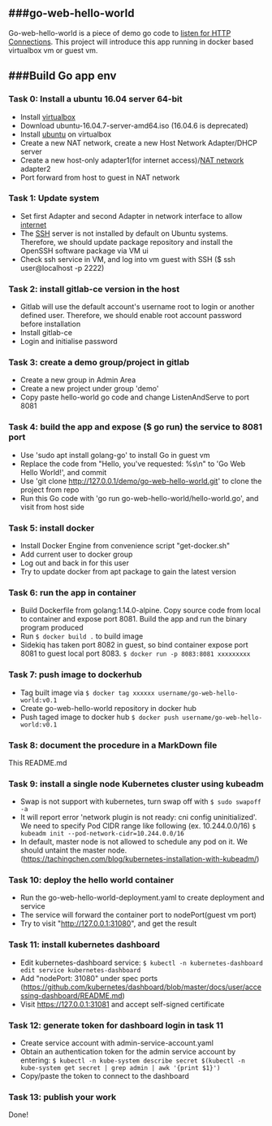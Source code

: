 ###go-web-hello-world
----------
Go-web-hello-world is a piece of demo go code to [listen for HTTP Connections](https://gowebexamples.com/hello-world/). 
This project will introduce this app running in docker based virtualbox vm or guest vm.

###Build Go app env
----------
### Task 0: Install a ubuntu 16.04 server 64-bit
- Install [virtualbox](https://www.virtualbox.org/wiki/Linux_Downloads)
- Download ubuntu-16.04.7-server-amd64.iso (16.04.6 is deprecated)
- Install [ubuntu](https://askubuntu.com/questions/142549/how-to-install-ubuntu-on-virtualbox) on virtualbox 
- Create a new NAT network, create a new Host Network Adapter/DHCP server
- Create a new host-only adapter1(for internet access)/[NAT network](https://www.nakivo.com/blog/virtualbox-network-setting-guide/) adapter2 
- Port forward from host to guest in NAT network

### Task 1: Update system
- Set first Adapter and second Adapter in network interface to allow [internet](https://stackoverflow.com/questions/36839573/static-ip-in-virtualbox-machine-with-ubuntu-16-04) 
- The [SSH](https://phoenixnap.com/kb/how-to-enable-ssh-on-ubuntu) server is not installed by default on Ubuntu systems. Therefore, we should update package repository and install the OpenSSH software package via VM ui 
- Check ssh service in VM, and log into vm guest with SSH ($ ssh user@localhost -p 2222)

### Task 2: install gitlab-ce version in the host
- Gitlab will use the default account's username root to login or another defined user. Therefore, we should enable root account password before installation
- Install gitlab-ce
- Login and initialise password

### Task 3: create a demo group/project in gitlab
- Create a new group in Admin Area
- Create a new project under group 'demo' 
- Copy paste hello-world go code and change ListenAndServe to port 8081

### Task 4: build the app and expose ($ go run) the service to 8081 port
- Use 'sudo apt install golang-go' to install Go in guest vm
- Replace the code from "Hello, you've requested: %s\n" to 'Go Web Hello World!', and commit
- Use 'git clone http://127.0.0.1/demo/go-web-hello-world.git' to clone the project from repo
- Run this Go code with 'go run go-web-hello-world/hello-world.go', and visit from host side

### Task 5: install docker
- Install Docker Engine from convenience script "get-docker.sh"
- Add current user to docker group
- Log out and back in for this user
- Try to update docker from apt package to gain the latest version

### Task 6: run the app in container
- Build Dockerfile from golang:1.14.0-alpine. Copy source code from local to container and expose port 8081. Build the app and run the binary program produced
- Run ```$ docker build .``` to build image
- Sidekiq has taken port 8082 in guest, so bind container expose port 8081 to guest local port 8083. ```$ docker run -p 8083:8081 xxxxxxxxx```

### Task 7: push image to dockerhub
- Tag built image via ```$ docker tag xxxxxx username/go-web-hello-world:v0.1```
- Create go-web-hello-world repository in docker hub
- Push taged image to docker hub ```$ docker push username/go-web-hello-world:v0.1```

### Task 8: document the procedure in a MarkDown file
This README.md

### Task 9: install a single node Kubernetes cluster using kubeadm
- Swap is not support with kubernetes, turn swap off with ```$ sudo swapoff -a```
- It will report error 'network plugin is not ready: cni config uninitialized'. We need to specify Pod CIDR range like following (ex. 10.244.0.0/16) 
  ```$ kubeadm init --pod-network-cidr=10.244.0.0/16```
- In default, master node is not allowed to schedule any pod on it. We should untaint the master node.
  (https://tachingchen.com/blog/kubernetes-installation-with-kubeadm/)

### Task 10: deploy the hello world container
- Run the go-web-hello-world-deployment.yaml to create deployment and service
- The service will forward the container port to nodePort(guest vm port)
- Try to visit "http://127.0.0.1:31080", and get the result

### Task 11: install kubernetes dashboard
- Edit kubernetes-dashboard service: ```$ kubectl -n kubernetes-dashboard edit service kubernetes-dashboard```
- Add "nodePort: 31080" under spec ports (https://github.com/kubernetes/dashboard/blob/master/docs/user/accessing-dashboard/README.md)
- Visit https://127.0.0.1:31081 and accept self-signed certificate

### Task 12: generate token for dashboard login in task 11
- Create service account with admin-service-account.yaml
- Obtain an authentication token for the admin service account by entering: 
  ```$ kubectl -n kube-system describe secret $(kubectl -n kube-system get secret | grep admin | awk '{print $1}')```
- Copy/paste the token to connect to the dashboard

### Task 13: publish your work
Done!
